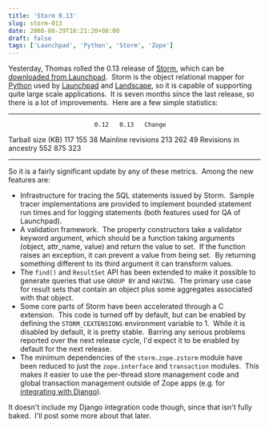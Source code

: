 ```yaml
---
title: 'Storm 0.13'
slug: storm-013
date: 2008-08-29T16:21:20+08:00
draft: false
tags: ['Launchpad', 'Python', 'Storm', 'Zope']
---
```


Yesterday, Thomas rolled the 0.13 release of
[Storm](http://storm.canonical.com/), which can be [downloaded from
Launchpad](https://launchpad.net/storm/trunk/0.13).  Storm is the object
relational mapper for [Python](http://www.python.org/) used by
[Launchpad](https://launchpad.net/) and
[Landscape](http://www.canonical.com/projects/landscape), so it is
capable of supporting quite large scale applications.  It is seven
months since the last release, so there is a lot of improvements.  Here
are a few simple statistics:

  ----------------------- ------ ------ --------
                            0.12   0.13   Change
  Tarball size (KB)          117    155       38
  Mainline revisions         213    262       49
  Revisions in ancestry      552    875      323
  ----------------------- ------ ------ --------

So it is a fairly significant update by any of these metrics.  Among the
new features are:

-   Infrastructure for tracing the SQL statements issued by Storm. 
    Sample tracer implementations are provided to implement bounded
    statement run times and for logging statements (both features used
    for QA of Launchpad).
-   A validation framework.  The property constructors take a validator
    keyword argument, which should be a function taking arguments
    (object, attr\_name, value) and return the value to set.  If the
    function raises an exception, it can prevent a value from being
    set.  By returning something different to its third argument it can
    transform values.
-   The `find()` and `ResultSet` API has been extended to make it
    possible to generate queries that use `GROUP BY` and `HAVING`.  The
    primary use case for result sets that contain an object plus some
    aggregates associated with that object.
-   Some core parts of Storm have been accelerated through a C
    extension.  This code is turned off by default, but can be enabled
    by defining the `STORM_CEXTENSIONS` environment variable to 1. 
    While it is disabled by default, it is pretty stable.  Barring any
    serious problems reported over the next release cycle, I\'d expect
    it to be enabled by default for the next release.
-   The minimum dependencies of the `storm.zope.zstorm` module have been
    reduced to just the `zope.interface` and `transaction` modules. 
    This makes it easier to use the per-thread store management code and
    global transaction management outside of Zope apps (e.g. for
    [integrating with
    Django](http://blogs.gnome.org/jamesh/2008/08/01/using-storm-with-django/)).

It doesn\'t include my Django integration code though, since that isn\'t
fully baked.  I\'ll post some more about that later.
